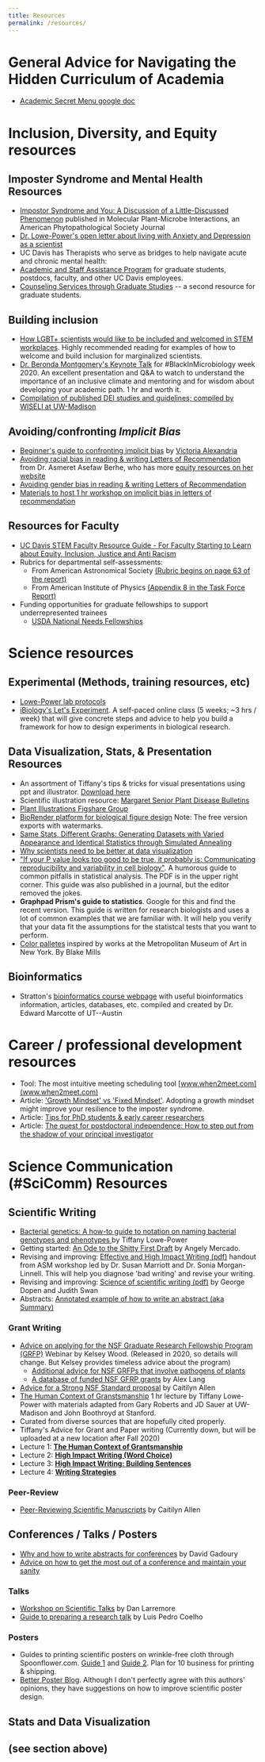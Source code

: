 ```yaml
---
title: Resources
permalink: /resources/
---
```


# General Advice for Navigating the Hidden Curriculum of Academia
* [Academic Secret Menu google doc](https://docs.google.com/document/d/1Cl_u8Qq4DD6ROKH4SNThxyLF7UWTWuWKEaVhrKCJqOw/edit)

# Inclusion, Diversity, and Equity resources

## Imposter Syndrome and Mental Health Resources

* [Impostor Syndrome and You: A Discussion of a Little-Discussed Phenomenon](https://www.ismpmi.org/members/Interactions/Lists/Posts/Post.aspx?ID=178) published in Molecular Plant-Microbe Interactions, an American Phytopathological Society Journal
* [Dr. Lowe-Power's open letter about living with Anxiety and Depression as a scientist](https://twitter.com/TLowePower/status/1309222113299972097?s=20)
* UC Davis has Therapists who serve as bridges to help navigate acute and chronic mental health:
 * [Academic and Staff Assistance Program](https://www.hr.ucdavis.edu/departments/asap) for graduate students, postdocs, faculty, and other UC Davis employees.
 * [Counseling Services through Graduate Studies](https://grad.ucdavis.edu/resources/help-and-support/mental-health-and-counseling) -- a second resource for graduate students.
 
## Building inclusion
* [How LGBT+ scientists would like to be included and welcomed in STEM workplaces](https://www.nature.com/articles/d41586-020-02949-3). Highly recommended reading for examples of how to welcome and build inclusion for marginalized scientists. 
* [Dr. Beronda Montgomery's Keynote Talk](https://www.youtube.com/watch?v=H3QRI7hM9nY&ab_channel=BlackInMicrobiology) for #BlackInMicrobiology week 2020. An excellent presentation and Q&A to watch to understand the importance of an inclusive climate and mentoring and for wisdom about developing your academic path.  1 hr and worth it. 
* [Compilation of published DEI studies and guidelines; compiled by WISELI at UW-Madison](https://www.zotero.org/groups/178520/wiseli_library/collections/2ZEMARBE)

## Avoiding/confronting *Implicit Bias*
* [Beginner's guide to confronting implicit bias](https://4566682b-d3b6-46de-80c5-2bb20127befe.filesusr.com/ugd/c273c7_73f4e5c6bfe64d898aeb3f99e18cb3b0.pdf) by [Victoria Alexandria](https://twitter.com/victoriaalxndr)
* [Avoiding racial bias in reading & writing Letters of Recommendation](https://aaberhe.files.wordpress.com/2019/03/avoiding-racial-bias-in-reference-writing.pdf) from Dr. Asmeret Asefaw Berhe, who has more [equity resources on her website](https://aaberhe.com/equity/)
* [Avoiding gender bias in reading & writing Letters of Recommendation](https://csw.arizona.edu/sites/default/files/avoiding_gender_bias_in_letter_of_reference_writing.pdf)
* [Materials to host 1 hr workshop on implicit bias in letters of recommendation](https://github.com/lowepowerlab/workshop_implicit_bias_rec_letters)

## Resources for Faculty
* [UC Davis STEM Faculty Resource Guide  - For Faculty Starting to Learn about Equity, Inclusion, Justice and Anti Racism](https://tinyurl.com/ucd-equity)
* Rubrics for departmental self-assessments: 
  * From American Astronomical Society [(Rubric begins on page 63 of the report)](https://baas.aas.org/pub/2019i0101/release/1)
  * From American Institute of Physics [(Appendix 8 in the Task Force Report)](https://www.aip.org/diversity-initiatives/team-up-task-force)
* Funding opportunities for graduate fellowships to support underrepresented trainees
  * [USDA National Needs Fellowships](https://nifa.usda.gov/program/national-needs-graduate-and-postgraduate-fellowship-grants-program-funding-opportunity-nnf)

# Science resources

## Experimental (Methods, training resources, etc)
* [Lowe-Power lab protocols](https://github.com/lowepowerlab/protocols)
* [iBiology's Let's Experiment](https://courses.ibiology.org/courses/course-v1:iBiology+LE+SP/about).  A self-paced online class (5 weeks; ~3 hrs / week) that will give concrete steps and advice to help you build a framework for how to design experiments in biological research. 

## Data Visualization, Stats, & Presentation Resources
* An assortment of Tiffany's tips & tricks for visual presentations using ppt and illustrator. [Download here](https://github.com/lowepowerlab/protocols/blob/master/resources/ppt_illustrator_tips_for_visual_presentations.pptx)
* Scientific illustration resource: [Margaret Senior Plant Disease Bulletins](https://livinghistories.newcastle.edu.au/nodes/index/page:4/q:SAGN/source:2) 
* [Plant Illustrations Figshare Group](https://figshare.com/authors/Plant_Illustrations/3773596)
* [BioRender platform for biological figure design](https://biorender.com/) Note: The free version exports with watermarks. 
* [Same Stats, Different Graphs: Generating Datasets with Varied Appearance and Identical Statistics through Simulated Annealing](https://www.autodesk.com/research/publications/same-stats-different-graphs)
* [Why scientists need to be better at data visualization](https://knowablemagazine.org/article/mind/2019/science-data-visualization)
* ["If your P value looks too good to be true, it probably is: Communicating reproducibility and variability in cell biology"](https://arxiv.org/abs/1911.03509). A humorous guide to common pitfalls in statistical analysis. The PDF is in the upper right corner. This guide was also published in a journal, but the editor removed the jokes. 
* **Graphpad Prism's guide to statistics**. Google for this and find the recent version.  This guide is written for research biologists and uses a lot of common examples that we are familiar with.  It will help you verify that your data fit the assumptions for the statistcal tests that you want to perform. 
* [Color palletes](https://github.com/BlakeRMills/MetBrewer/tree/main) inspired by works at the Metropolitan Museum of Art in New York. By Blake Mills

## Bioinformatics
* Stratton's [bioinformatics course webpage](http://www.marcottelab.org/index.php/BCH339N_2018) with useful bioinformatics information, articles, databases, etc. compiled and created by Dr. Edward Marcotte of UT--Austin

# Career / professional development resources

* Tool: The most intuitive meeting scheduling tool [www.when2meet.com](www.when2meet.com)
* Article: ['Growth Mindset' vs 'Fixed Mindset'](http://mindsetscholarsnetwork.org/learning-mindsets/growth-mindset/). Adopting a growth mindset might improve your resilience to the imposter syndrome. 
* Article: [Tips for PhD students & early career researchers](http://www.opiniomics.org/tips-for-phd-students-and-early-career-researchers/)
* Article: [The quest for postdoctoral independence: How to step out from the shadow of your principal investigator](https://www.nature.com/articles/d41586-018-06794-3)

# Science Communication (#SciComm) Resources

## Scientific Writing
* [Bacterial genetics: A how-to guide to notation on naming bacterial genotypes and phenotypes ](/assets/resources/Common_notations_in_bacterial_genetics.docx) by Tiffany Lowe-Power
* Getting started: [An Ode to the Shitty First Draft](https://writingcooperative.com/an-ode-to-all-of-my-shitty-first-drafts-8312e86130c8?gi=dec43175b8e7) by Angely Mercado. 
* Revising and improving: [Effective and High Impact Writing (pdf)](/assets/resources/effective_high_impact_scientific_writing.pdf) handout from ASM workshop led by Dr. Susan Marriott and Dr. Sonia Morgan-Linnell. This will help you diagnose 'bad writing' and revise your writing. 
* Revising and improving: [Science of scientific writing (pdf)](/assets/resources/science_of_writing.pdf) by George Dopen and Judith Swan
* Abstracts: [Annotated example of how to write an abstract (aka Summary)](https://twitter.com/tpoi/status/1100105516456570880)

### Grant Writing
* [Advice on applying for the NSF Graduate Research Fellowship Program (GRFP)](https://www.youtube.com/watch?v=gI7c_gTftAo&feature=youtu.be) Webinar by Kelsey Wood. (Released in 2020, so details will change. But Kelsey provides timeless advice about the program) 
  * [Additional advice for NSF GRFPs that involve pathogens of plants](https://kelseywooddotcom.wordpress.com/2019/09/30/changing-times-and-rolling-the-dice-the-new-nsf-grfp-rules-and-how-you-can-maximize-your-odds-for-success/)
  * [A database of funded NSF GFRP grants](https://www.alexhunterlang.com/nsf-fellowship) by Alex Lang
* [Advice for a Strong NSF Standard proposal](/assets/resources/nsf_grants_allen.pdf) by Caitilyn Allen
* [The Human Context of Granstsmanship](https://zoom.us/rec/play/u5R-Je-pqTg3EtPDswSDAqd7W43reqqshiZL-_YEmUy9VXcLMFKiZOQWMbEYtN3K6dRjkdXDD5wD_RqW?autoplay=true&startTime=1585937732000) 1 hr lecture by Tiffany Lowe-Power with materials adapted from Gary Roberts and JD Sauer at UW-Madison and John Boothroyd at Stanford.
* Curated from diverse sources that are hopefully cited properly.
* Tiffany's Advice for Grant and Paper writing (Currently down, but will be uploaded at a new location after Fall 2020)
 * Lecture 1: [**The Human Context of Grantsmanship**](https://zoom.us/rec/play/u5R-Je-pqTg3EtPDswSDAqd7W43reqqshiZL-_YEmUy9VXcLMFKiZOQWMbEYtN3K6dRjkdXDD5wD_RqW?autoplay=true&startTime=1585937732000)
 * Lecture 2: [**High Impact Writing (Word Choice)**](https://zoom.us/rec/play/6JF_I7yqrm43SNHEtgSDC6N_W46_J62s1HNN__VczUfnVXRWZgCuNOFBY-Z8chB5Ko9Gcm1V9kkw8IYR?autoplay=true&startTime=1586545007000)
 * Lecture 3: [**High Impact Writing: Building Sentences**](https://zoom.us/rec/play/vZ0rduigqjk3GtbHsQSDAP5xW468LPishHIY_PsLzBy2AiEGZAWmYLpGN7O-xIbo2dMV_Jg8Xqfi36n-)
 * Lecture 4: [**Writing Strategies**](
https://zoom.us/rec/share/yY96NOvWqmhJWomQw27EY7QPGtn7X6a82igZq6cNyEvxjirlJ7dgq7MnG6owzJlY?startTime=1587754603000)

### Peer-Review
* [Peer-Reviewing Scientific Manuscripts](/assets/resources/peer_review_allen.pdf) by Caitilyn Allen

## Conferences / Talks / Posters

* [Why and how to write abstracts for conferences](/assets/resources/Gadoury_abstract_advice.pdf) by David Gadoury
* [Advice on how to get the most out of a conference and maintain your sanity](https://www.nature.com/articles/d41586-019-01631-7)

### Talks
* [Workshop on Scientific Talks](https://drive.google.com/file/d/13efH6iA6toPtJ91KBt_QCeAyQBcSN7SA/view) by Dan Larremore
* [Guide to preparing a research talk](https://luispedro.github.io/talk-scientific-communication) by Luis Pedro Coelho

### Posters
* Guides to printing scientific posters on wrinkle-free cloth through Spoonflower.com. [Guide 1](https://www.ascb.org/careers/how-to-print-a-fabric-poster/) and [Guide 2](https://support.spoonflower.com/hc/en-us/articles/204266984-How-to-Create-a-Fabric-Presentation-Poster-from-a-PowerPoint-or-PDF).  Plan for 10 business for printing & shipping.
* [Better Poster Blog](http://betterposters.blogspot.com/). Although I don't perfectly agree with this authors' opinions, they have suggestions on how to improve scientific poster design. 

## Stats and Data Visualization
(see section above)
---
 
